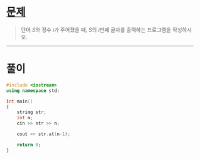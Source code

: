 # [문제](https://www.acmicpc.net/problem/10810 "#10810번")
  
> 단어 $S$와 정수 $i$가 주어졌을 때, $S$의 $i$번째 글자를 출력하는 프로그램을 작성하시오.
<hr/>

# 풀이

```cpp
#include <iostream>
using namespace std;

int main() 
{
    string str;
    int n;
    cin >> str >> n;

    cout << str.at(n-1);

    return 0;
}
```

